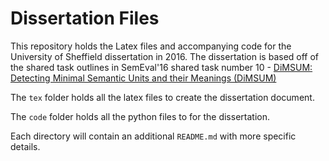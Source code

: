 # Dissertation Files

This repository holds the Latex files and accompanying code for the University of Sheffield dissertation in 2016. The dissertation is based off of the shared task outlines in SemEval'16 shared task number 10 - [DiMSUM: Detecting Minimal Semantic Units and their Meanings (DiMSUM)](http://dimsum16.github.io/)

The `tex` folder holds all the latex files to create the dissertation document.

The `code` folder holds all the python files to for the dissertation.

Each directory will contain an additional `README.md` with more specific details.